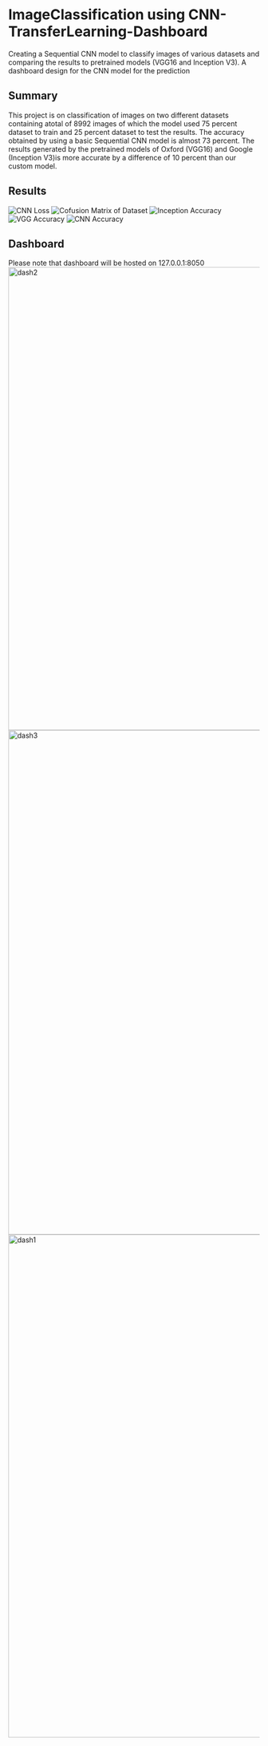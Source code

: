 # ImageClassification using CNN-TransferLearning-Dashboard
 Creating a Sequential CNN model to classify images of various datasets and comparing the results to pretrained models (VGG16 and Inception V3). A dashboard design for the CNN model for the prediction

## Summary
This project is on classification of images on two different datasets containing atotal of 8992 images of which the model used 75 percent dataset to train and 25 percent dataset
to test the results. The accuracy obtained by using a basic Sequential CNN model is almost 73 percent. The results generated by the pretrained models of Oxford (VGG16) and Google (Inception V3)is more accurate by a difference of 10 percent than our custom model.

## Results
![CNN Loss](https://user-images.githubusercontent.com/31332352/102639418-08142500-4127-11eb-880c-1fd84259426d.png)
![Cofusion Matrix of Dataset](https://user-images.githubusercontent.com/31332352/102639420-08acbb80-4127-11eb-96c7-348520fca1b3.png)
![Inception Accuracy](https://user-images.githubusercontent.com/31332352/102639421-08acbb80-4127-11eb-8261-341be17f7558.jpg)
![VGG Accuracy](https://user-images.githubusercontent.com/31332352/102639423-09455200-4127-11eb-9711-4b5964547308.jpeg)
![CNN Accuracy](https://user-images.githubusercontent.com/31332352/102639424-09455200-4127-11eb-96a1-a5869d4af5c1.png)

## Dashboard
Please note that dashboard will be hosted on 127.0.0.1:8050
<img width="928" alt="dash2" src="https://user-images.githubusercontent.com/31332352/102639635-56c1bf00-4127-11eb-819a-8aca80ce6f34.PNG">
<img width="1011" alt="dash3" src="https://user-images.githubusercontent.com/31332352/102639637-57f2ec00-4127-11eb-9640-011aae31a9f2.PNG">
<img width="1008" alt="dash1" src="https://user-images.githubusercontent.com/31332352/102639639-57f2ec00-4127-11eb-8771-46fc585ece7e.PNG">
